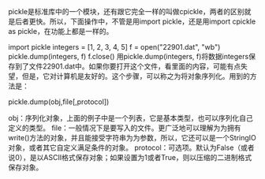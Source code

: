 pickle是标准库中的一个模块，还有跟它完全一样的叫做cpickle，两者的区别就是后者更快。所以，下面操作中，不管是用import pickle，还是用import cpickle as pickle，在功能上都是一样的。

import pickle
integers = [1, 2, 3, 4, 5]
f = open("22901.dat", "wb")
pickle.dump(integers, f)
f.close()
用pickle.dump(integers, f)将数据integers保存到了文件22901.dat中。如果你要打开这个文件，看里面的内容，可能有点失望，但是，它对计算机是友好的。这个步骤，可以称之为将对象序列化。用到的方法是：

pickle.dump(obj,file[,protocol])

obj：序列化对象，上面的例子中是一个列表，它是基本类型，也可以序列化自己定义的类型。
file：一般情况下是要写入的文件。更广泛地可以理解为为拥有write()方法的对象，并且能接受字符串为为参数，所以，它还可以是一个StringIO对象，或者其它自定义满足条件的对象。
protocol：可选项。默认为False（或者说0），是以ASCII格式保存对象；如果设置为1或者True，则以压缩的二进制格式保存对象。